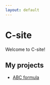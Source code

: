 ```yaml
---
layout: default
---
```


# C-site

Welcome to C-site!

## My projects

* [ABC formula](assets/files/abc-formula.exe)
